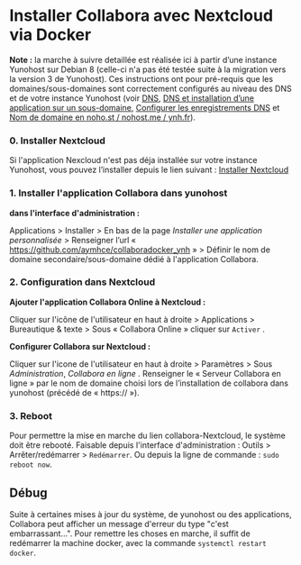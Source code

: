 # Installer Collabora avec Nextcloud via Docker

**Note :** la marche à suivre detaillée est réalisée ici à partir d’une instance Yunohost sur Debian 8 (celle-ci n'a pas été testée suite à la migration vers la version 3 de Yunohost). Ces instructions ont pour pré-requis que les domaines/sous-domaines sont correctement configurés au niveau des DNS et de votre instance Yunohost (voir [DNS](/dns), [DNS et installation d’une application sur un sous-domaine](/dns_subdomains), [Configurer les enregistrements DNS](/dns_config) et [Nom de domaine en noho.st / nohost.me / ynh.fr](/dns_nohost_me)).

### 0. Installer Nextcloud

Si l'application Nexcloud n'est pas déja installée sur votre instance Yunohost, vous pouvez l’installer depuis le lien suivant : [Installer Nextcloud](https://install-app.yunohost.org/?app=nextcloud)


### 1. Installer l'application Collabora dans yunohost
**dans l'interface d'administration :**

Applications > Installer > En bas de la page _Installer une application personnalisée_ > Renseigner l’url « https://github.com/aymhce/collaboradocker_ynh  » > Définir le nom de domaine secondaire/sous-domaine dédié à l'application Collabora.


### 2. Configuration dans Nextcloud

 **Ajouter l'application Collabora Online à Nextcloud :**

Cliquer sur l'icône de l'utilisateur en haut à droite >  Applications  >  Bureautique & texte > Sous « Collabora Online » cliquer sur  `Activer` .

**Configurer Collabora sur Nextcloud :**

 Cliquer sur l'icone de l'utilisateur en haut à droite >  Paramètres > Sous _Administration_, _Collabora en ligne_ .
 Renseigner le « Serveur Collabora en ligne » par le nom de domaine choisi lors de l’installation de collabora dans yunohost (précédé de « https:// »).

### 3. Reboot
Pour permettre la mise en marche du lien collabora-Nextcloud, le système doit être rebooté. Faisable depuis l'interface d'administration : Outils > Arrêter/redémarrer > `Redémarrer`. Ou depuis la ligne de commande : ``sudo reboot now``.

## Débug
Suite à certaines mises à jour du système, de yunohost ou des applications, Collabora peut afficher un message d'erreur du type "c'est embarrassant...". Pour remettre les choses en marche, il suffit de redémarrer la machine docker, avec la commande ``systemctl restart docker``.
